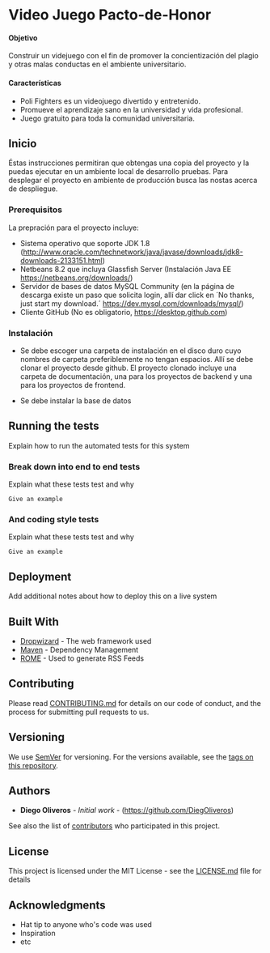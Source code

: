 # Video Juego Pacto-de-Honor

#### Objetivo
Construir un videjuego con el fin de promover la concientización del plagio y otras malas conductas en el ambiente universitario.
#### Características
- Poli Fighters es un videojuego divertido y entretenido. 
- Promueve el aprendizaje sano en la universidad y vida profesional.  
- Juego gratuito para toda la comunidad universitaria.

## Inicio
Éstas instrucciones permitiran que obtengas una copia del proyecto y la puedas ejecutar en un ambiente local de desarrollo  pruebas. Para desplegar el proyecto en ambiente de producción busca las nostas acerca de despliegue.

### Prerequisitos

La prepración para el proyecto incluye:
- Sistema operativo que soporte JDK 1.8 (http://www.oracle.com/technetwork/java/javase/downloads/jdk8-downloads-2133151.html)
- Netbeans 8.2 que incluya Glassfish Server (Instalación Java EE https://netbeans.org/downloads/)
- Servidor de bases de datos MySQL Community (en la página de descarga existe un paso que solicita login, allí dar click en ´No thanks, just start my download.´ https://dev.mysql.com/downloads/mysql/)
- Cliente GitHub (No es obligatorio, https://desktop.github.com)

### Instalación

- Se debe escoger una carpeta de instalación en el disco duro cuyo nombres de carpeta preferiblemente no tengan espacios. Allí se debe clonar el proyecto desde github. El proyecto clonado incluye una carpeta de documentación, una para los proyectos de backend y una para los proyectos de frontend.

- Se debe instalar la base de datos 

## Running the tests

Explain how to run the automated tests for this system

### Break down into end to end tests

Explain what these tests test and why

```
Give an example
```

### And coding style tests

Explain what these tests test and why

```
Give an example
```

## Deployment

Add additional notes about how to deploy this on a live system

## Built With

* [Dropwizard](http://www.dropwizard.io/1.0.2/docs/) - The web framework used
* [Maven](https://maven.apache.org/) - Dependency Management
* [ROME](https://rometools.github.io/rome/) - Used to generate RSS Feeds

## Contributing

Please read [CONTRIBUTING.md](https://gist.github.com/PurpleBooth/b24679402957c63ec426) for details on our code of conduct, and the process for submitting pull requests to us.

## Versioning

We use [SemVer](http://semver.org/) for versioning. For the versions available, see the [tags on this repository](https://github.com/your/project/tags). 

## Authors

* **Diego Oliveros** - *Initial work* - (https://github.com/DiegOliveros)

See also the list of [contributors](https://github.com/orgs/ISWPOLI/teams/practica-aplicada-2017-i) who participated in this project.

## License

This project is licensed under the MIT License - see the [LICENSE.md](LICENSE.md) file for details

## Acknowledgments

* Hat tip to anyone who's code was used
* Inspiration
* etc
